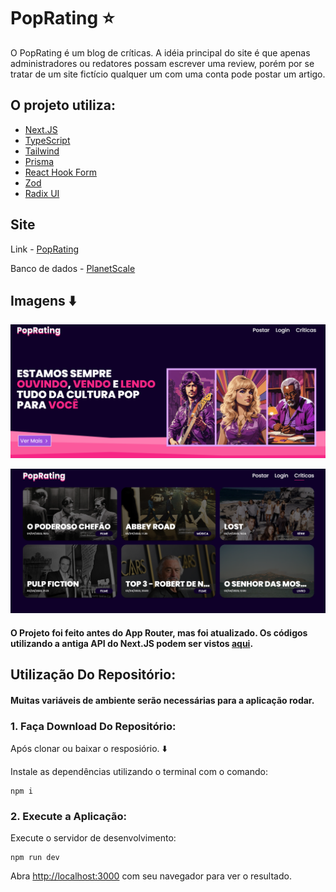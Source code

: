 # PopRating :star:

O PopRating é um blog de críticas. A idéia principal do site é que apenas administradores ou redatores possam escrever uma review, porém por se tratar de um site fictício qualquer um com uma conta pode postar um artigo.

## O projeto utiliza:

- [Next.JS](https://nextjs.org/)
- [TypeScript](https://www.typescriptlang.org/)
- [Tailwind](https://tailwindcss.com/)
- [Prisma](https://www.prisma.io/)
- [React Hook Form](https://react-hook-form.com/)
- [Zod](https://zod.dev/)
- [Radix UI](https://www.radix-ui.com/)

## Site

Link - [PopRating](https://pop-rating.vercel.app/)

Banco de dados - [PlanetScale](https://planetscale.com/)

## Imagens :arrow_down:

![Imagem PopRating 1](./public/git/git_home.png)

![Imagem PopRating 2](./public/git/git_reviews.png)

#### O Projeto foi feito antes do App Router, mas foi atualizado. Os códigos utilizando a antiga API do Next.JS podem ser vistos [aqui](https://github.com/joaovsampaio/poprating-old).

## Utilização Do Repositório:

#### Muitas variáveis de ambiente serão necessárias para a aplicação rodar.

### 1. Faça Download Do Repositório:

Após clonar ou baixar o resposiório. :arrow_down:

Instale as dependências utilizando o terminal com o comando:

```
npm i
```

### 2. Execute a Aplicação:

Execute o servidor de desenvolvimento:

```
npm run dev
```

Abra [http://localhost:3000](http://localhost:3000) com seu navegador para ver o resultado.
